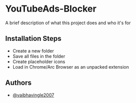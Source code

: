 
# YouTubeAds-Blocker

A brief description of what this project does and who it's for


## Installation Steps

 - Create a new folder
 - Save all files in the folder
 - Create placeholder icons
 - Load in Chrome/Arc Browser as an unpacked extension


## Authors

- [@vaibhavingle2007](https://www.github.com/vaibhavingle2007)

